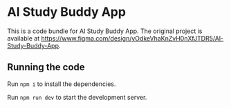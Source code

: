 
  # AI Study Buddy App

  This is a code bundle for AI Study Buddy App. The original project is available at https://www.figma.com/design/yOdkeVhaKnZvH0nXfJTDR5/AI-Study-Buddy-App.

  ## Running the code

  Run `npm i` to install the dependencies.

  Run `npm run dev` to start the development server.
  